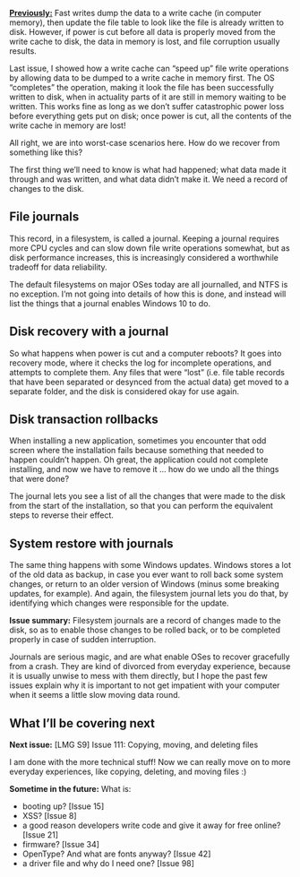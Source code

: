 [**Previously:**](https://buttondown.email/laymansguide/archive/) Fast writes dump the data to a write cache (in computer memory), then update the file table to look like the file is already written to disk. However, if power is cut before all data is properly moved from the write cache to disk, the data in memory is lost, and file corruption usually results.

Last issue, I showed how a write cache can “speed up” file write operations by allowing data to be dumped to a write cache in memory first. The OS “completes” the operation, making it look the file has been successfully written to disk, when in actuality parts of it are still in memory waiting to be written. This works fine as long as we don’t suffer catastrophic power loss before everything gets put on disk; once power is cut, all the contents of the write cache in memory are lost!

All right, we are into worst-case scenarios here. How do we recover from something like this?

The first thing we’ll need to know is what had happened; what data made it through and was written, and what data didn’t make it. We need a record of changes to the disk.

## File journals

This record, in a filesystem, is called a journal. Keeping a journal requires more CPU cycles and can slow down file write operations somewhat, but as disk performance increases, this is increasingly considered a worthwhile tradeoff for data reliability.

The default filesystems on major OSes today are all journalled, and NTFS is no exception. I’m not going into details of how this is done, and instead will list the things that a journal enables Windows 10 to do.

## Disk recovery with a journal

So what happens when power is cut and a computer reboots? It goes into recovery mode, where it checks the log for incomplete operations, and attempts to complete them. Any files that were “lost” (i.e. file table records that have been separated or desynced from the actual data) get moved to a separate folder, and the disk is considered okay for use again.

## Disk transaction rollbacks

When installing a new application, sometimes you encounter that odd screen where the installation fails because something that needed to happen couldn’t happen. Oh great, the application could not complete installing, and now we have to remove it ... how do we undo all the things that were done?

The journal lets you see a list of all the changes that were made to the disk from the start of the installation, so that you can perform the equivalent steps to reverse their effect.

## System restore with journals

The same thing happens with some Windows updates. Windows stores a lot of the old data as backup, in case you ever want to roll back some system changes, or return to an older version of Windows (minus some breaking updates, for example). And again, the filesystem journal lets you do that, by identifying which changes were responsible for the update.

**Issue summary:** Filesystem journals are a record of changes made to the disk, so as to enable those changes to be rolled back, or to be completed properly in case of sudden interruption.

Journals are serious magic, and are what enable OSes to recover gracefully from a crash. They are kind of divorced from everyday experience, because it is usually unwise to mess with them directly, but I hope the past few issues explain why it is important to not get impatient with your computer when it seems a little slow moving data round.

## What I’ll be covering next

**Next issue:** [LMG S9] Issue 111: Copying, moving, and deleting files

I am done with the more technical stuff! Now we can really move on to more everyday experiences, like copying, deleting, and moving files :)

**Sometime in the future:** What is:

- booting up? [Issue 15]
- XSS? [Issue 8]
- a good reason developers write code and give it away for free online? [Issue 21]
- firmware? [Issue 34]
- OpenType? And what are fonts anyway? [Issue 42]
- a driver file and why do I need one? [Issue 98]

